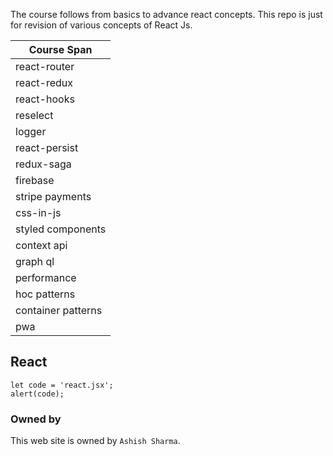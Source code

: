 
The course follows from basics to advance react concepts. This repo is just for revision of various concepts of React Js.

| Course Span
| -- 
| react-router | 
| react-redux | 
| react-hooks | 
| reselect | 
| logger | 
| react-persist | 
| redux-saga | 
| firebase | 
| stripe payments | 
| css-in-js | 
| styled components | 
| context api | 
| graph ql | 
| performance | 
| hoc patterns | 
| container patterns | 
| pwa  | 


## React

```
let code = 'react.jsx';
alert(code);
```

### Owned by

This web site is owned by `Ashish Sharma`.

